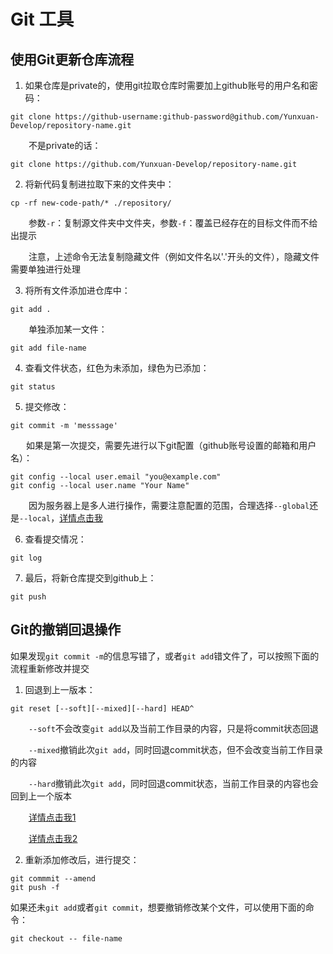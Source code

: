 # Git 工具

## 使用Git更新仓库流程

1. 如果仓库是private的，使用git拉取仓库时需要加上github账号的用户名和密码：

```shell
git clone https://github-username:github-password@github.com/Yunxuan-Develop/repository-name.git
```

&emsp; &ensp;&nbsp;不是private的话：

```shell
git clone https://github.com/Yunxuan-Develop/repository-name.git
```

2. 将新代码复制进拉取下来的文件夹中：

```shell
cp -rf new-code-path/* ./repository/
```

&emsp; &ensp;&nbsp;参数`-r`：复制源文件夹中文件夹，参数`-f`：覆盖已经存在的目标文件而不给出提示

&emsp; &ensp;&nbsp;注意，上述命令无法复制隐藏文件（例如文件名以'.'开头的文件），隐藏文件需要单独进行处理

3. 将所有文件添加进仓库中：

```shell
git add .
```

&emsp; &ensp;&nbsp;单独添加某一文件：

```shell
git add file-name
```

4. 查看文件状态，红色为未添加，绿色为已添加：

```shell
git status
```

5. 提交修改：

```shell
git commit -m 'messsage'
```

&emsp; &ensp;如果是第一次提交，需要先进行以下git配置（github账号设置的邮箱和用户名）：

```shell
git config --local user.email "you@example.com"
git config --local user.name "Your Name"
```

&emsp; &ensp;&nbsp;因为服务器上是多人进行操作，需要注意配置的范围，合理选择`--global`还是`--local`，[详情点击我](https://blog.csdn.net/qq_29827369/article/details/106294460)

6. 查看提交情况：

```shell
git log
```

7. 最后，将新仓库提交到github上：

```shell
git push
```

## Git的撤销回退操作

如果发现`git commit -m`的信息写错了，或者`git add`错文件了，可以按照下面的流程重新修改并提交

1. 回退到上一版本：

```shell
git reset [--soft][--mixed][--hard] HEAD^
```

&emsp; &ensp; `--soft`不会改变`git add`以及当前工作目录的内容，只是将commit状态回退

&emsp; &ensp;&nbsp;`--mixed`撤销此次`git add`，同时回退commit状态，但不会改变当前工作目录的内容

&emsp; &ensp; `--hard`撤销此次`git add`，同时回退commit状态，当前工作目录的内容也会回到上一个版本

&emsp; &ensp;&nbsp;[详情点击我1](https://www.jianshu.com/p/c6927e80a01d)

&emsp; &ensp;&nbsp;[详情点击我2](https://www.runoob.com/git/git-reset.html)

2. 重新添加修改后，进行提交：

```shell
git commmit --amend
git push -f
```

如果还未`git add`或者`git commit`，想要撤销修改某个文件，可以使用下面的命令：
```shell
git checkout -- file-name
```